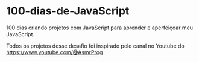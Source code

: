 # 100-dias-de-JavaScript
100 dias criando projetos com JavaScript para aprender e aperfeiçoar meu JavaScript.

Todos os projetos desse desafio foi inspirado pelo canal no Youtube do https://www.youtube.com/@AsmrProg
